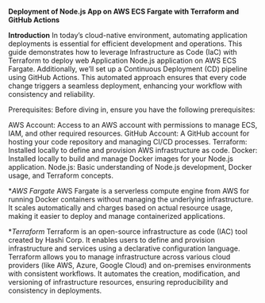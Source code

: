 **Deployment of Node.js App on AWS ECS Fargate with Terraform and GitHub Actions**

**Introduction**
In today’s cloud-native environment, automating application deployments is essential for efficient development and operations.
This guide demonstrates how to leverage Infrastructure as Code (IaC) with Terraform to deploy web Application 
Node.js application on AWS ECS Fargate. Additionally, we’ll set up a Continuous Deployment (CD) pipeline using GitHub Actions. 
This automated approach ensures that every code change triggers a seamless deployment, enhancing your workflow with consistency and reliability.

Prerequisites:
Before diving in, ensure you have the following prerequisites:

AWS Account: Access to an AWS account with permissions to manage ECS, IAM, and other required resources.
GitHub Account: A GitHub account for hosting your code repository and managing CI/CD processes.
Terraform: Installed locally to define and provision AWS infrastructure as code.
Docker: Installed locally to build and manage Docker images for your Node.js application.
Node.js: Basic understanding of Node.js development, Docker usage, and Terraform concepts.

**AWS Fargate*
AWS Fargate is a serverless compute engine from AWS for running Docker containers without managing the underlying infrastructure. 
It scales automatically and charges based on actual resource usage, making it easier to deploy and manage containerized applications.

**Terraform*
Terraform is an open-source infrastructure as code (IAC) tool created by Hashi Corp.
It enables users to define and provision infrastructure and services using a declarative configuration language. 
Terraform allows you to manage infrastructure across various cloud providers (like AWS, Azure, Google Cloud) and on-premises environments with consistent workflows.
It automates the creation, modification, and versioning of infrastructure resources, ensuring reproducibility and consistency in deployments.

